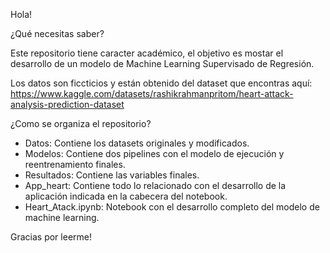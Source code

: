 Hola! 

¿Qué necesitas saber?

Este repositorio tiene caracter académico, el objetivo es mostar el desarrollo de un modelo de Machine Learning Supervisado de Regresión.

Los datos son ficcticios y están obtenido del dataset que encontras aquí: https://www.kaggle.com/datasets/rashikrahmanpritom/heart-attack-analysis-prediction-dataset

¿Como se organiza el repositorio?

- Datos: Contiene los datasets originales y modificados.
- Modelos: Contiene dos pipelines con el modelo de ejecución y reentrenamiento finales.
- Resultados: Contiene las variables finales.
- App_heart: Contiene todo lo relacionado con el desarrollo de la aplicación indicada en la cabecera del notebook.
- Heart_Atack.ipynb: Notebook con el desarrollo completo del modelo de machine learning.

Gracias por leerme!
